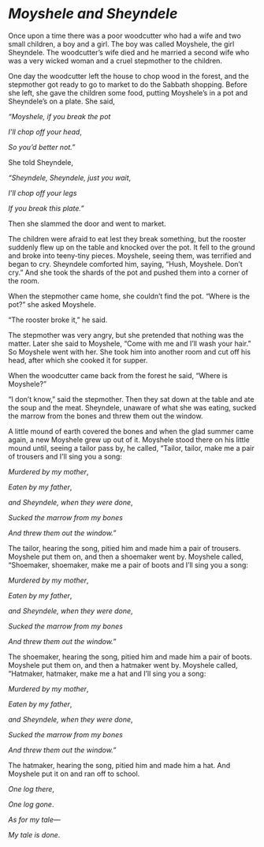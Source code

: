 # ***Moyshele and Sheyndele***



Once upon a time there was a poor woodcutter who had a wife and two small children, a boy and a girl. The boy was called Moyshele, the girl Sheyndele. The woodcutter’s wife died and he married a second wife who was a very wicked woman and a cruel stepmother to the children.

One day the woodcutter left the house to chop wood in the forest, and the stepmother got ready to go to market to do the Sabbath shopping. Before she left, she gave the children some food, putting Moyshele’s in a pot and Sheyndele’s on a plate. She said,


*“Moyshele, if you break the pot*

*I’ll chop off your head*,

*So you’d better not.”*


She told Sheyndele,


*“Sheyndele, Sheyndele, just you wait*,

*I’ll chop off your legs*

*If you break this plate.”*


Then she slammed the door and went to market.

The children were afraid to eat lest they break something, but the rooster suddenly flew up on the table and knocked over the pot. It fell to the ground and broke into teeny-tiny pieces. Moyshele, seeing them, was terrified and began to cry. Sheyndele comforted him, saying, “Hush, Moyshele. Don’t cry.” And she took the shards of the pot and pushed them into a corner of the room.

When the stepmother came home, she couldn’t find the pot. “Where is the pot?” she asked Moyshele.

“The rooster broke it,” he said.

The stepmother was very angry, but she pretended that nothing was the matter. Later she said to Moyshele, “Come with me and I’ll wash your hair.” So Moyshele went with her. She took him into another room and cut off his head, after which she cooked it for supper.

When the woodcutter came back from the forest he said, “Where is Moyshele?”

“I don’t know,” said the stepmother. Then they sat down at the table and ate the soup and the meat. Sheyndele, unaware of what she was eating, sucked the marrow from the bones and threw them out the window.

A little mound of earth covered the bones and when the glad summer came again, a new Moyshele grew up out of it. Moyshele stood there on his little mound until, seeing a tailor pass by, he called, “Tailor, tailor, make me a pair of trousers and I’ll sing you a song:


*Murdered by my mother*,

*Eaten by my father*,

*and Sheyndele, when they were done*,

*Sucked the marrow from my bones*

*And threw them out the window.”*


The tailor, hearing the song, pitied him and made him a pair of trousers. Moyshele put them on, and then a shoemaker went by. Moyshele called, “Shoemaker, shoemaker, make me a pair of boots and I’ll sing you a song:


*Murdered by my mother*,

*Eaten by my father*,

*and Sheyndele, when they were done*,

*Sucked the marrow from my bones*

*And threw them out the window.”*


The shoemaker, hearing the song, pitied him and made him a pair of boots. Moyshele put them on, and then a hatmaker went by. Moyshele called, “Hatmaker, hatmaker, make me a hat and I’ll sing you a song:


*Murdered by my mother*,

*Eaten by my father*,

*and Sheyndele, when they were done*,

*Sucked the marrow from my bones*

*And threw them out the window.”*


The hatmaker, hearing the song, pitied him and made him a hat. And Moyshele put it on and ran off to school.


*One log there*,

*One log gone*.

*As for my tale—*

*My tale is done*.